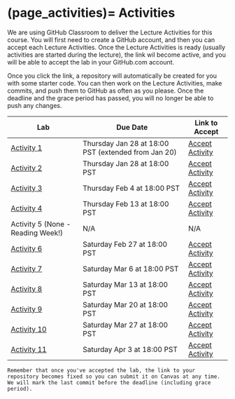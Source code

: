 (page_activities)=
Activities
=======================

<head>
    <base target="_blank">
</head>

We are using GitHub Classroom to deliver the Lecture Activities for this course.
You will first need to create a GitHub account, and then you can accept each Lecture Activities.
Once the Lecture Activities is ready (usually activities are started during the lecture), the link wil become active, and you will be able to accept the lab in your GitHub.com account.

Once you click the link, a repository will automatically be created for you with some starter code.
You can then work on the Lecture Activities, make commits, and push them to GitHub as often as you please. 
Once the deadline and the grace period has passed, you will no longer be able to push any changes.

| Lab                                 | Due Date                                            | Link to Accept                                             |
|-------------------------------------|-----------------------------------------------------|------------------------------------------------------------|
| [Activity 1](class/week01/lecture)  | Thursday Jan 28 at 18:00 PST (extended from Jan 20) | [Accept Activity](https://classroom.github.com/a/zTZ4u4_I) |
| [Activity 2](class/week02/lecture)  | Thursday Jan 28 at 18:00 PST                        | [Accept Activity](https://classroom.github.com/a/5oeDK_1t) |
| [Activity 3](class/week03/lecture)  | Thursday Feb 4 at 18:00 PST                         | [Accept Activity](https://classroom.github.com/a/U48tqFHD) |
| [Activity 4](class/week04/lecture)  | Thursday Feb 13 at 18:00 PST                        | [Accept Activity](https://classroom.github.com/a/B7zY2ocL) |
| Activity 5 (None - Reading Week!)   | N/A                                                 | N/A                                                        |
| [Activity 6](class/week06/lecture)  | Saturday Feb 27 at 18:00 PST                        | [Accept Activity](https://classroom.github.com/a/W8oCuiD-) |
| [Activity 7](class/week07/lecture)  | Saturday Mar 6 at 18:00 PST                         | [Accept Activity](https://classroom.github.com/a/EGYX3cf6) |
| [Activity 8](class/week08/lecture)  | Saturday Mar 13 at 18:00 PST                        | [Accept Activity](https://classroom.github.com/a/hEtLzZQ0)                                        |
| [Activity 9](class/week09/lecture)  | Saturday Mar 20 at 18:00 PST                        | [Accept Activity](https://classroom.github.com/a/sTx751Gn)                                        |
| [Activity 10](class/week10/lecture) | Saturday Mar 27 at 18:00 PST                        | [Accept Activity](https://classroom.github.com/a/eK6UuHBI)                                        |
| [Activity 11](class/week11/lecture) | Saturday Apr 3 at 18:00 PST                         | [Accept Activity](https://classroom.github.com/a/Ao0_gtqX)                                        |

```{tip}
Remember that once you've accepted the lab, the link to your repository becomes fixed so you can submit it on Canvas at any time. We will mark the last commit before the deadline (including grace period).
```